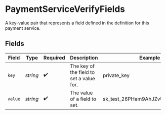 # PaymentServiceVerifyFields

A key-value pair that represents a field defined in the definition for this payment service.


## Fields

| Field                                    | Type                                     | Required                                 | Description                              | Example                                  |
| ---------------------------------------- | ---------------------------------------- | ---------------------------------------- | ---------------------------------------- | ---------------------------------------- |
| `key`                                    | *string*                                 | :heavy_check_mark:                       | The key of the field to set a value for. | private_key                              |
| `value`                                  | *string*                                 | :heavy_check_mark:                       | The value of a field to set.             | sk_test_26PHem9AhJZvU623DfE1x4sd         |